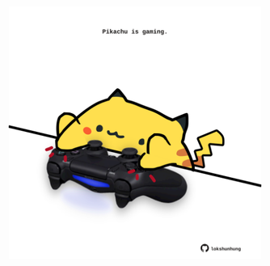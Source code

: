 <!-- built at 13/11/2022, 03:27:42 UTC -->
<p align="center">
  <img width="500" height="500" src="./ReadmeImage.svg">
</p>
